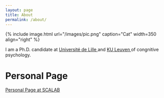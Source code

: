```yaml
---
layout: page
title: About
permalink: /about/
---
```


{% include image.html url="/images/pic.png" caption="Cat" width=350 align="right" %}

I am a Ph.D. candidate at <a href="https://www.univ-lille.fr"> Université de Lille </a> and <a href="https://www.kuleuven.be/kuleuven/"> KU Leuven </a> of congnitive psychology.

# Personal Page
[Personal Page at SCALAB](http://www.scalab.cnrs.fr/index.php/fr/trombinoscope/10-perso/153-miao-li)




